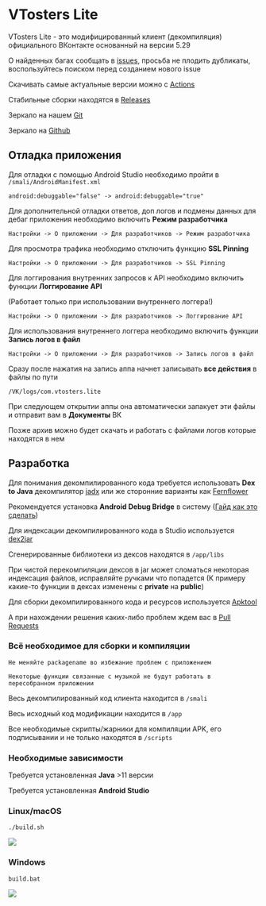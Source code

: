# VTosters Lite

VTosters Lite - это модифицированный клиент (декомпиляция) официального ВКонтакте основанный на версии 5.29

О найденных багах сообщать в [issues](https://github.com/vtosters/lite/issues), просьба не плодить дубликаты, воспользуйтесь поиском перед созданием нового issue

Скачивать самые актуальные версии можно с [Actions](https://github.com/vtosters/lite/actions)

Стабильные сборки находятся в [Releases](https://github.com/vtosters/lite/releases)

Зеркало на нашем [Git](https://git.maki.su/gdlbo/lite)

Зеркало на [Github](https://github.com/vtosters/lite)

## Отладка приложения

Для отладки с помощью Android Studio необходимо пройти в `/smali/AndroidManifest.xml`
```
android:debuggable="false" -> android:debuggable="true"
```

Для дополнительной отладки ответов, доп логов и подмены данных для дебаг приложения необходимо включить **Режим разработчика**
```
Настройки -> О приложении -> Для разработчиков -> Режим разработчика
```

Для просмотра трафика необходимо отключить функцию **SSL Pinning**

```
Настройки -> О приложении -> Для разработчиков -> SSL Pinning
```

Для логгирования внутренних запросов к API необходимо включить функции **Логгирование API** 

(Работает только при использовании внутреннего логгера!)

```
Настройки -> О приложении -> Для разработчиков -> Логгирование API
```

Для использования внутреннего логгера необходимо включить функции **Запись логов в файл** 
```
Настройки -> О приложении -> Для разработчиков -> Запись логов в файл
```
Сразу после нажатия на запись аппа начнет записывать **все действия** в файлы по пути
```
/VK/logs/com.vtosters.lite
```
При следующем открытии аппы она автоматически запакует эти файлы и отправит вам в **Документы** ВК

Позже архив можно будет скачать и работать с файлами логов которые находятся в нем

## Разработка

Для понимания декомпилированного кода требуется использовать **Dex to Java** декомпилятор [jadx](https://github.com/skylot/jadx) или же сторонние варианты как [Fernflower](https://github.com/fesh0r/fernflower)

Рекомендуется установка **Android Debug Bridge** в систему ([Гайд как это сделать](https://technastic.com/system-wide-adb-fastboot-windows-10))

Для индексации декомпилированного кода в Studio используется [dex2jar](https://github.com/pxb1988/dex2jar)

Сгенерированные библиотеки из дексов находятся в `/app/libs`

При чистой перекомпиляции дексов в jar может сломаться некоторая индексация файлов, исправляйте ручками что попадется (К примеру какие-то функции в дексах изменены с **private** на **public**)

Для сборки декомпилированного кода и ресурсов используется [Apktool](https://github.com/iBotPeaches/Apktool)

А при нахождении решения каких-либо проблем ждем вас в [Pull Requests](https://github.com/vtosters/lite/pulls)

### Всё необходимое для сборки и компиляции

`Не меняйте packagename во избе­жа­ние проблем с приложением`

`Некоторые функции связанные с музыкой не будут работать в пересобранном приложении`

Весь декомпилированный код клиента находится в `/smali`

Весь исходный код модификации находится в `/app`

Все необходимые скрипты/жарники для компиляции APK, его подписывании и не только находятся в `/scripts`

### Необходимые зависимости
Требуется установленная **Java** >11 версии

Требуется установленная **Android Studio**

### Linux/macOS
```
./build.sh
```

![](https://cdn.discordapp.com/attachments/762063967979175946/961657476317581393/unknown.png)


### Windows
```
build.bat
```

![](https://cdn.discordapp.com/attachments/762063967979175946/961682299366309928/unknown.png)
